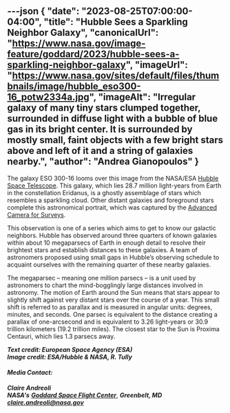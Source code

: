 ---json
{
  "date": "2023-08-25T07:00:00-04:00",
  "title": "Hubble Sees a Sparkling Neighbor Galaxy",
  "canonicalUrl": "https://www.nasa.gov/image-feature/goddard/2023/hubble-sees-a-sparkling-neighbor-galaxy",
  "imageUrl": "https://www.nasa.gov/sites/default/files/thumbnails/image/hubble_eso300-16_potw2334a.jpg",
  "imageAlt": "Irregular galaxy of many tiny stars clumped together, surrounded in diffuse light with a bubble of blue gas in its bright center. It is surrounded by mostly small, faint objects with a few bright stars above and left of it and a string of galaxies nearby.",
  "author": "Andrea Gianopoulos"
}
---

The galaxy ESO 300-16 looms over this image from the NASA/ESA [Hubble Space Telescope](/mission_pages/hubble/main/index.html). This galaxy, which lies 28.7 million light-years from Earth in the constellation Eridanus, is a ghostly assemblage of stars which resembles a sparkling cloud. Other distant galaxies and foreground stars complete this astronomical portrait, which was captured by the [Advanced Camera for Surveys](/content/observatory-instruments-advanced-camera-for-surveys).

This observation is one of a series which aims to get to know our galactic neighbors. Hubble has observed around three quarters of known galaxies within about 10 megaparsecs of Earth in enough detail to resolve their brightest stars and establish distances to these galaxies. A team of astronomers proposed using small gaps in Hubble’s observing schedule to acquaint ourselves with the remaining quarter of these nearby galaxies.

The megaparsec – meaning one million parsecs – is a unit used by astronomers to chart the mind-bogglingly large distances involved in astronomy. The motion of Earth around the Sun means that stars appear to slightly shift against very distant stars over the course of a year. This small shift is referred to as parallax and is measured in angular units: degrees, minutes, and seconds. One parsec is equivalent to the distance creating a parallax of one-arcsecond and is equivalent to 3.26 light-years or 30.9 trillion kilometers (19.2 trillion miles). The closest star to the Sun is Proxima Centauri, which lies 1.3 parsecs away.

_**Text credit: European Space Agency (ESA)  
Image credit: ESA/Hubble & NASA, R. Tully**_

#### **_Media Contact:_**

**_Claire Andreoli_**  
**_NASA's_** [**_Goddard Space Flight Center_**](http://www.nasa.gov/goddard), **_Greenbelt, MD_**  
[**_claire.andreoli@nasa.gov_**](mailto:claire.andreoli@nasa.gov)
